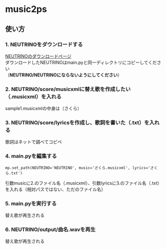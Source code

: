 # music2ps
## 使い方
### 1. NEUTRINOをダウンロードする
[NEUTRINOのダウンロードページ](https://studio-neutrino.com/)  
ダウンロードしたNEUTRINOはmain.pyと同一ディレクトリにコピーしてください  
（**NEUTRINO/NEUTRINOにならないようにしてください**）
### 2. NEUTRINO/score/musicxmlに替え歌を作成したい（.musicxml）を入れる
sample1.musicxmlの中身は（さくら）
### 3. NEUTRINO/score/lyricsを作成し、歌詞を書いた（.txt）を入れる
歌詞はネットで調べてコピペ
### 4. main.pyを編集する
```
mp.set_path(NEUTRINO='NEUTRINO', music='さくら.musicxml', lyrics='さくら.txt')
```
引数musicに2.のファイル名（.musicxml）、引数lyricsに3.のファイル名（.txt）を入れる（相対パスではない、ただのファイル名）
### 5. main.pyを実行する
替え歌が再生される
### 6. NEUTRINO/output/曲名.wavを再生
替え歌が再生される
